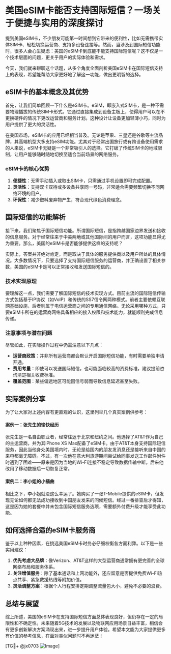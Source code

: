 # 美国eSIM卡能否支持国际短信？一场关于便捷与实用的深度探讨

提到美国eSIM卡，不少朋友可能第一时间想到它带来的便利性，比如无需携带实体SIM卡、轻松切换运营商、支持多设备连接等。然而，当涉及到国际短信功能时，很多人会心生疑虑：美国的eSIM卡到底能不能支持国际短信呢？这不仅是一个技术层面的问题，更关乎用户的实际体验和需求。

今天，我们就来聊聊这个话题，从多个角度全面剖析美国eSIM卡在国际短信支持上的表现，希望能帮助大家更好地了解这一功能，做出更明智的选择。

## eSIM卡的基本概念及其优势

首先，让我们简单回顾一下什么是eSIM卡。eSIM，即嵌入式SIM卡，是一种不需要物理插拔的传统SIM卡形式。它通过直接集成到设备主板上，使得用户可以在不更换硬件的情况下更改运营商和服务计划。这种设计让设备更加轻薄小巧，同时为用户提供了更大的灵活性。

在美国市场，eSIM卡的应用已经相当普及。无论是苹果、三星还是谷歌等主流品牌，其高端机型大多支持eSIM功能。尤其对于经常出国旅行或有跨设备使用需求的人来说，eSIM卡无疑是一个非常吸引人的选择。它打破了传统SIM卡的地域限制，让用户能够随时随地切换至适合当前场景的网络服务。

### eSIM卡的核心优势

1. **便捷性**：无需手动插入或取出SIM卡，只需通过手机设置即可完成配置。
2. **灵活性**：支持双卡双待或多设备共享同一号码，非常适合需要频繁切换不同网络环境的用户。
3. **环保性**：减少塑料废弃物产生，符合现代绿色消费理念。

## 国际短信的功能解析

接下来，我们聚焦于国际短信功能。所谓国际短信，是指跨越国家边界发送和接收的信息服务。对于经常往来于中美两地或其他国际间的用户而言，这项功能显得尤为重要。那么，美国的eSIM卡是否能够提供这样的支持呢？

实际上，答案并非绝对肯定，而是取决于具体的服务提供商以及用户所处的具体情况。大多数情况下，只要选择了支持国际短信服务的运营商，并正确设置了相关参数，美国的eSIM卡是可以正常接收和发送国际短信的。

### 技术实现原理

要理解这一点，我们需要了解国际短信的技术实现方式。目前主流的国际短信传输方式包括基于IP协议（如VoIP）和传统的SS7信令网两种模式。前者主要依赖互联网基础设施，后者则属于电信运营商之间的专用通信网络。无论采用哪种方式，只要eSIM卡所在的运营商网络具备相应的接入权限和技术能力，就能顺利完成信息传递。

### 注意事项与潜在问题

尽管如此，在实际操作过程中仍需注意以下几点：

- **运营商政策**：并非所有运营商都会默认开启国际短信功能，有时需要单独申请开通。
- **费用考量**：即使可以发送国际短信，也可能面临较高的资费标准，建议提前咨询清楚相关收费标准。
- **覆盖范围**：某些偏远地区可能因信号弱而导致信息延迟甚至失败。

## 实际案例分享

为了让大家对上述内容有更直观的认识，这里列举几个真实案例供参考：

#### 案例一：张先生的愉快经历

张先生是一名自由职业者，经常往返于北京和纽约之间。他选择了AT&T作为自己的主运营商，并为其iPhone XS Max配备了eSIM卡。由于AT&T本身支持国际短信服务，因此当他身处美国境内时，无论是给国内的朋友发消息还是接听来自中国的来电都毫无障碍。不过，有一次他在意大利旅游期间尝试给同事发送工作邮件附件时遇到了困难——原来是因为当地的Wi-Fi连接不稳定导致数据传输中断。后来他改用了移动数据后一切恢复正常。

#### 案例二：李小姐的小插曲

相比之下，李小姐就没这么幸运了。她购买了一张T-Mobile提供的eSIM卡，但发现无论如何都无法成功接收到中国朋友发来的问候短信。经过一番排查后才得知，这是因为她的套餐中并未包含国际短信服务选项，需要额外付费升级才能享受此功能。

## 如何选择合适的eSIM卡服务商

鉴于以上种种因素，在挑选美国eSIM卡时务必仔细权衡各方面利弊。以下是一些实用建议：

1. **优先考虑大品牌**：像Verizon、AT&T这样的大型运营商通常拥有更完善的全球网络布局和服务体系。
2. **关注增值服务**：除了基本通话和上网功能外，还应留意是否提供免费Wi-Fi热点共享、紧急救援热线等附加价值。
3. **灵活调整方案**：根据个人行程安排定期调整流量包大小，避免不必要的浪费。

## 总结与展望

综上所述，美国的eSIM卡在支持国际短信方面总体表现良好，但仍存在一定的局限性和不确定性。未来随着5G技术的发展以及物联网应用场景日益丰富，相信会有更多创新解决方案涌现出来，进一步提升用户体验。希望本文能为大家提供更多有价值的参考信息，在面对类似问题时不再迷茫！

[TG💪+ @jx0703 ![Image](https://github.com/user-attachments/assets/dbca1d08-cadb-493c-b0ec-ad6f7a83f270)]